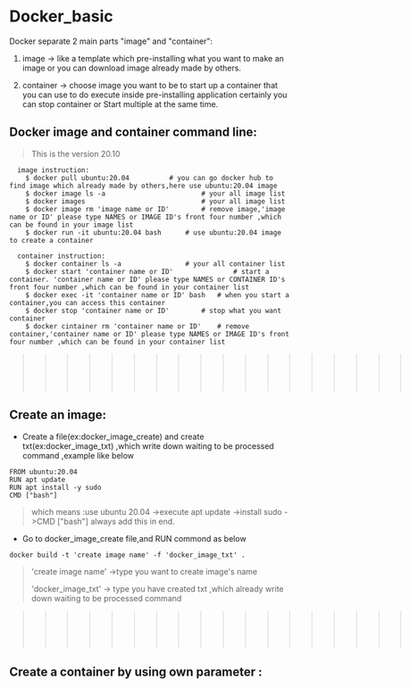 # Docker_basic
Docker separate 2 main parts "image" and "container":

 1.  image     -> like a template which pre-installing what you want to make an image or you can download image already made by others.
  
 2.  container -> choose image you want to be to start up a container that  you can use to do execute inside pre-installing application certainly you can                     stop container or Start multiple at the same time.
## Docker image and container command line:
> This is the version 20.10
```
  image instruction:
    $ docker pull ubuntu:20.04			# you can go docker hub to find image which already made by others,here use ubuntu:20.04 image
    $ docker image ls -a                        # your all image list 
    $ docker images                             # your all image list
    $ docker image rm 'image name or ID'        # remove image,'image name or ID' please type NAMES or IMAGE ID's front four number ,which can be found in your image list
    $ docker run -it ubuntu:20.04 bash		# use ubuntu:20.04 image to create a container
    
  container instruction:
    $ docker container ls -a				# your all container list
    $ docker start 'container name or ID'               # start a container. 'container name or ID' please type NAMES or CONTAINER ID's front four number ,which can be found in your container list
    $ docker exec -it 'container name or ID' bash	# when you start a container,you can access this container
    $ docker stop 'container name or ID'		# stop what you want container 
    $ docker cintainer rm 'container name or ID' 	# remove container,'container name or ID' please type NAMES or IMAGE ID's front four number ,which can be found in your container list
```

>>>>>>>>>>>>>>>>>>>>>>>>>>>>>>>>>>>>>>>>>>>>>>>>>> .
>>>>>>>>>>>>>>>>>>>>>>>>>>>>>>>>>>>>>>>>>>>>>>>>>> . 
>>>>>>>>>>>>>>>>>>>>>>>>>>>>>>>>>>>>>>>>>>>>>>>>>> .
>>>>>>>>>>>>>>>>>>>>>>>>>>>>>>>>>>>>>>>>>>>>>>>>>> .

## Create an image:
* Create a file(ex:docker_image_create) and create txt(ex:docker_image_txt) ,which write down waiting to be processed command ,example like below
```
FROM ubuntu:20.04
RUN apt update
RUN apt install -y sudo
CMD ["bash"]
```
> which means :use ubuntu 20.04  ->execute apt update  ->install sudo  ->CMD ["bash"] always add this in end.

* Go to docker_image_create file,and RUN commond as below
```
docker build -t 'create image name' -f 'docker_image_txt' .
```
> 'create image name' ->type you want to create image's name
> 
> 'docker_image_txt' -> type you have created txt ,which already write down waiting to be processed command

>>>>>>>>>>>>>>>>>>>>>>>>>>>>>>>>>>>>>>>>>>>>>>>>>> .
>>>>>>>>>>>>>>>>>>>>>>>>>>>>>>>>>>>>>>>>>>>>>>>>>> . 
>>>>>>>>>>>>>>>>>>>>>>>>>>>>>>>>>>>>>>>>>>>>>>>>>> .
>>>>>>>>>>>>>>>>>>>>>>>>>>>>>>>>>>>>>>>>>>>>>>>>>> .

## Create a container by using own parameter :
